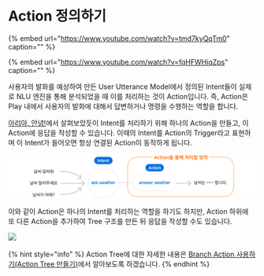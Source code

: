 # Action 정의하기

{% embed url="https://www.youtube.com/watch?v=tmd7kyQqTm0" caption="" %}

{% embed url="https://www.youtube.com/watch?v=fqHFWHiqZps" caption="" %}

사용자의 발화를 예상하여 만든 User Utterance Model에서 정의된 Intent들이 실제로 NLU 엔진을 통해 분석되었을 때 이를 처리하는 것이 Action입니다. 즉, Action은 Play 내에서 사용자의 발화에 대해서 답변하거나 명령을 수행하는 역할을 합니다.

[아리아, 안녕!](../hello-aria/)에서 살펴보았듯이 Intent를 처리하기 위해 하나의 Action을 만들고, 이 Action에 응답을 작성할 수 있습니다. 이때의 Intent를 Action의 Trigger라고 표현하며 이 Intent가 들어오면 항상 연결된 Action이 동작하게 됩니다.

![](../../../.gitbook/assets/ch3_323_01%20%281%29.png)

이와 같이 Action은 하나의 Intent를 처리하는 역할을 하기도 하지만, Action 하위에 또 다른 Action을 추가하여 Tree 구조를 만든 뒤 응답을 작성할 수도 있습니다.

![](../../../.gitbook/assets/ch3_323_02.png)

{% hint style="info" %}
Action Tree에 대한 자세한 내용은 [Branch Action 사용하기\(Action Tree 만들기\)](use-branch-actions.md#use-branch-actions)에서 알아보도록 하겠습니다.
{% endhint %}

